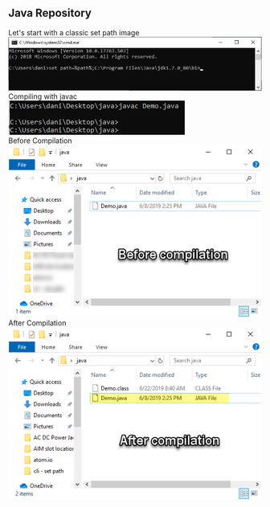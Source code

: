 ## Java Repository
Let's start with a classic set path image<br />
<img src="images/java-set-path.png" alt="" width="709px"><br />
Compiling with javac<br />
<img src="images/compiling_with_javac.png" alt="" width="351px"><br />
Before Compilation<br />
<img src="images/compilation-01-before.png" alt="" width=""><br />
After Compilation<br />
<img src="images/compilation-02-after.png" alt="" width=""><br />



